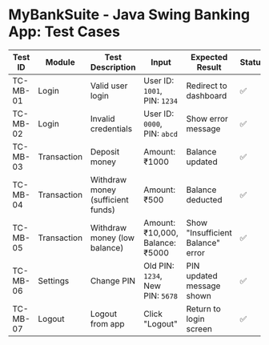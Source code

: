 # MyBankSuite - Java Swing Banking App: Test Cases

| Test ID     | Module        | Test Description                 | Input                                   | Expected Result                          | Status |
|-------------|---------------|----------------------------------|-----------------------------------------|-------------------------------------------|--------|
| TC-MB-01    | Login         | Valid user login                 | User ID: `1001`, PIN: `1234`            | Redirect to dashboard                     | ✅     |
| TC-MB-02    | Login         | Invalid credentials              | User ID: `0000`, PIN: `abcd`            | Show error message                        | ✅     |
| TC-MB-03    | Transaction   | Deposit money                    | Amount: ₹1000                           | Balance updated                           | ✅     |
| TC-MB-04    | Transaction   | Withdraw money (sufficient funds)| Amount: ₹500                            | Balance deducted                          | ✅     |
| TC-MB-05    | Transaction   | Withdraw money (low balance)     | Amount: ₹10,000, Balance: ₹5000         | Show "Insufficient Balance" error         | ✅     |
| TC-MB-06    | Settings      | Change PIN                       | Old PIN: `1234`, New PIN: `5678`        | PIN updated message shown                 | ✅     |
| TC-MB-07    | Logout        | Logout from app                  | Click "Logout"                          | Return to login screen                    | ✅     |
